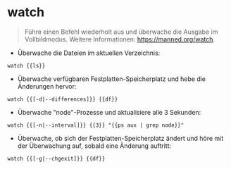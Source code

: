 # watch

> Führe einen Befehl wiederholt aus und überwache die Ausgabe im Vollbildmodus.
> Weitere Informationen: <https://manned.org/watch>.

- Überwache die Dateien im aktuellen Verzeichnis:

`watch {{ls}}`

- Überwache verfügbaren Festplatten-Speicherplatz und hebe die Änderungen hervor:

`watch {{[-d|--differences]}} {{df}}`

- Überwache "node"-Prozesse und aktualisiere alle 3 Sekunden:

`watch {{[-n|--interval]}} {{3}} "{{ps aux | grep node}}"`

- Überwache, ob sich der Festplatten-Speicherplatz ändert und höre mit der Überwachung auf, sobald eine Änderung auftritt:

`watch {{[-g|--chgexit]}} {{df}}`

